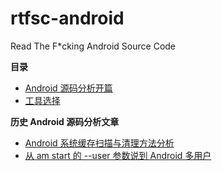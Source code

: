 # rtfsc-android

Read The F*cking Android Source Code

**目录**

* [Android 源码分析开篇](0x00-start-up.md)
* [工具选择](0x01-tools.md)

**历史 Android 源码分析文章**

* [Android 系统缓存扫描与清理方法分析](http://mazhuang.org/2016/01/14/android-system-cache/)
* [从 am start 的 --user 参数说到 Android 多用户](http://mazhuang.org/2016/02/10/am-start-user-parameter/)
